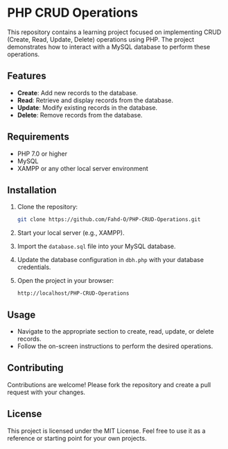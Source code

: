 # PHP CRUD Operations

This repository contains a learning project focused on implementing CRUD (Create, Read, Update, Delete) operations using PHP. The project demonstrates how to interact with a MySQL database to perform these operations.

## Features

- **Create**: Add new records to the database.
- **Read**: Retrieve and display records from the database.
- **Update**: Modify existing records in the database.
- **Delete**: Remove records from the database.

## Requirements

- PHP 7.0 or higher
- MySQL
- XAMPP or any other local server environment

## Installation

1. Clone the repository:

    ```bash
    git clone https://github.com/Fahd-O/PHP-CRUD-Operations.git
    ```

2. Start your local server (e.g., XAMPP).
3. Import the `database.sql` file into your MySQL database.
4. Update the database configuration in `dbh.php` with your database credentials.
5. Open the project in your browser:

    ```plaintext
    http://localhost/PHP-CRUD-Operations
    ```

## Usage

- Navigate to the appropriate section to create, read, update, or delete records.
- Follow the on-screen instructions to perform the desired operations.

## Contributing

Contributions are welcome! Please fork the repository and create a pull request with your changes.

## License

This project is licensed under the MIT License. Feel free to use it as a reference or starting point for your own projects.
